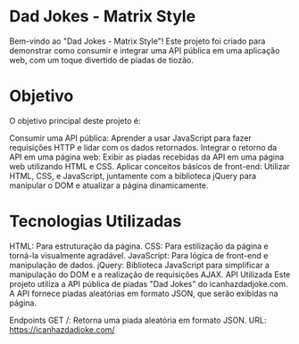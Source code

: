 # Dad Jokes - Matrix Style

Bem-vindo ao "Dad Jokes - Matrix Style"! Este projeto foi criado para demonstrar como consumir e integrar uma API pública em uma aplicação web, com um toque divertido de piadas de tiozão.

# Objetivo
O objetivo principal deste projeto é:

Consumir uma API pública: Aprender a usar JavaScript para fazer requisições HTTP e lidar com os dados retornados.
Integrar o retorno da API em uma página web: Exibir as piadas recebidas da API em uma página web utilizando HTML e CSS.
Aplicar conceitos básicos de front-end: Utilizar HTML, CSS, e JavaScript, juntamente com a biblioteca jQuery para manipular o DOM e atualizar a página dinamicamente.


# Tecnologias Utilizadas

HTML: Para estruturação da página.
CSS: Para estilização da página e torná-la visualmente agradável.
JavaScript: Para lógica de front-end e manipulação de dados.
jQuery: Biblioteca JavaScript para simplificar a manipulação do DOM e a realização de requisições AJAX.
API Utilizada
Este projeto utiliza a API pública de piadas "Dad Jokes" do icanhazdadjoke.com. A API fornece piadas aleatórias em formato JSON, que serão exibidas na página.

Endpoints
GET /: Retorna uma piada aleatória em formato JSON.
URL: https://icanhazdadjoke.com/
